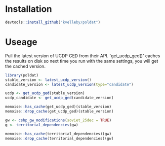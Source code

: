 # Installation

```R
devtools::install_github("kvelleby/poldat")
```

# Useage

Pull the latest version of UCDP GED from their API. `get_ucdp_ged()' caches the results on disk so next time you run with  the same settings, you will get the cached version.
```R
library(poldat)
stable_version <- latest_ucdp_version()
candidate_version <- latest_ucdp_version(type="candidate")

ucdp <- get_ucdp_ged(stable_version)
ucdp_candidate <- get_ucdp_ged(candidate_version)

memoise::has_cache(get_ucdp_ged)(stable_version)
memoise::drop_cache(get_ucdp_ged)(stable_version)
```

```R
gw <- cshp_gw_modifications(soviet_25dec = TRUE)
g <- territorial_dependencies(gw)

memoise::has_cache(territorial_dependencies)(gw)
memoise::drop_cache(territorial_dependencies)(gw)
```
